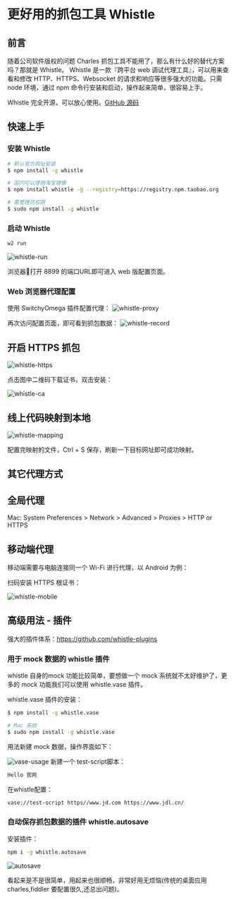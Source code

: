 # 更好用的抓包工具 Whistle

## 前言

随着公司软件版权的问题 Charles 抓包工具不能用了，那么有什么好的替代方案吗？那就是 Whistle。 Whistle 是一款『跨平台 web 调试代理工具』，可以用来查看和修改 HTTP、HTTPS、Websocket 的请求和响应等很多强大的功能。只需 node 环境，通过 npm 命令行安装和启动，操作起来简单，很容易上手。

Whistle 完全开源，可以放心使用。[GitHub 源码](https://github.com/avwo/whistle)

## 快速上手

### 安装 Whistle

```sh
# 默认官方网址安装
$ npm install -g whistle 

# 国内可以使用淘宝镜像
$ npm install whistle -g --registry=https://registry.npm.taobao.org

# 需管理员权限
$ sudo npm install -g whistle 
```

### 启动 Whistle

```sh
w2 run
```

![whistle-run](../../assets/whistle-run.jpg)

浏览器打开 8899 的端口URL即可进入 web 版配置页面。

### Web 浏览器代理配置

使用 SwitchyOmega 插件配置代理：
![whistle-proxy](../../assets/whistle-proxy.jpg)

再次访问配置页面，即可看到抓包数据：
![whistle-record](../../assets/whistle-record.jpg)

## 开启 HTTPS 抓包

![whistle-https](../../assets/whistle-https.jpg)

点击图中二维码下载证书，双击安装：

![whistle-ca](../../assets/whistle-ca.jpg)

## 线上代码映射到本地

![whistle-mapping](../../assets/whistle-mapping.jpg)

配置完映射的文件，Ctrl + S 保存，刷新一下目标网址即可成功映射。

## 其它代理方式

## 全局代理

Mac: System Preferences > Network > Advanced > Proxies > HTTP or HTTPS

## 移动端代理

移动端需要与电脑连接同一个 Wi-Fi 进行代理，以 Android 为例：

扫码安装 HTTPS 根证书：

![whistle-mobile](../../assets/whistle-mobile.jpeg)

## 高级用法 - 插件

强大的插件体系：<https://github.com/whistle-plugins>

### 用于 mock 数据的 whistle 插件

whistle 自身的mock 功能比较简单，要想做一个 mock 系统就不太好维护了，更多的 mock 功能我们可以使用 whistle.vase 插件。

whistle.vase 插件的安装：

```sh
$ npm install -g whistle.vase

# Mac 系统
$ sudo npm install -g whistle.vase
```

用法新建 mock 数据，操作界面如下：

![vase-usage](../../assets/vase-usage.png)
新建一个 test-script脚本：

```sh
Hello 官网
```

在whistle配置：

```sh
vase://test-script https//www.jd.com https://www.jdl.cn/
```

### 自动保存抓包数据的插件 whistle.autosave

安装插件：

```sh
npm i -g whistle.autosave
```

![autosave](../../assets/autosave.jpg)

看起来是不是很简单，用起来也很顺畅，非常好用无烦恼(传统的桌面应用 charles,fiddler 要配置很久,还总出问题)。
